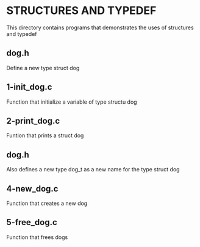 # STRUCTURES AND TYPEDEF

This directory contains programs that demonstrates the uses of structures and typedef

## dog.h

Define a new type struct dog

## 1-init_dog.c

Function that initialize a variable of type structu dog

## 2-print_dog.c

Funtion that prints a struct dog

## dog.h

Also defines a new type dog_t as a new name for the type struct dog

## 4-new_dog.c

Function that creates a new dog

## 5-free_dog.c

Function that frees dogs
